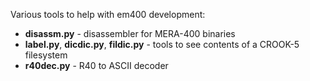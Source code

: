 Various tools to help with em400 development:

* **disassm.py** - disassembler for MERA-400 binaries
* **label.py**, **dicdic.py**, **fildic.py** - tools to see contents of a CROOK-5 filesystem
* **r40dec.py** - R40 to ASCII decoder

